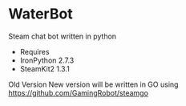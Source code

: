 WaterBot
========

Steam chat bot written in python

* Requires 
* IronPython 2.7.3
* SteamKit2 1.3.1

Old Version
New version will be written in GO using https://github.com/GamingRobot/steamgo
